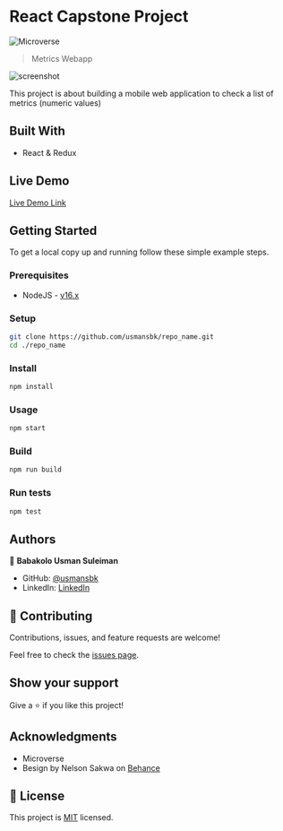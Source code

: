 # React Capstone Project

![Microverse](https://img.shields.io/badge/Microverse-blueviolet)

> Metrics Webapp

![screenshot](./app_screenshot.jpeg)

This project is about building a mobile web application to check a list of metrics (numeric values)

## Built With

- React & Redux

## Live Demo

[Live Demo Link](https://usmansbk.github.io/repo_name)

## Getting Started

To get a local copy up and running follow these simple example steps.

### Prerequisites

- NodeJS - [v16.x](https://nodejs.org/en/)

### Setup

```bash
git clone https://github.com/usmansbk/repo_name.git
cd ./repo_name
```

### Install

```bash
npm install
```

### Usage

```bash
npm start
```

### Build

```bash
npm run build
```

### Run tests

```bash
npm test
```

## Authors

👤 **Babakolo Usman Suleiman**

- GitHub: [@usmansbk](https://github.com/usmansbk)
- LinkedIn: [LinkedIn](https://www.linkedin.com/in/usman-suleiman-82b444140/)

## 🤝 Contributing

Contributions, issues, and feature requests are welcome!

Feel free to check the [issues page](../../issues/).

## Show your support

Give a ⭐️ if you like this project!

## Acknowledgments

- Microverse
- Besign by Nelson Sakwa on [Behance](https://www.behance.net/gallery/31579789/Ballhead-App-(Free-PSDs))

## 📝 License

This project is [MIT](./MIT.md) licensed.
